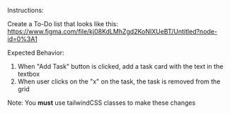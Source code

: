 Instructions:

Create a To-Do list that looks like this:
https://www.figma.com/file/kj08KdLMhZgd2KoNIXUeBT/Untitled?node-id=0%3A1

Expected Behavior:
1. When "Add Task" button is clicked, add a task card with the text in the textbox
2. When user clicks on the "x" on the task, the task is removed from the grid

Note:
You **must** use tailwindCSS classes to make these changes